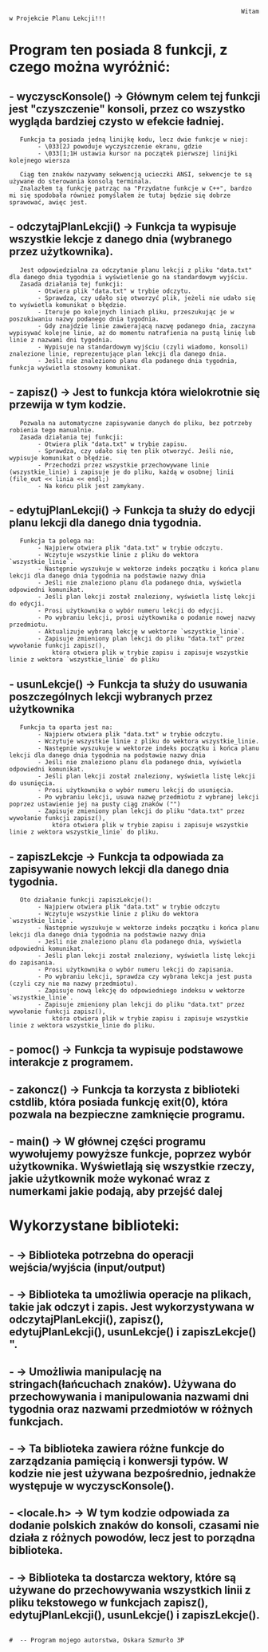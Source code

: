                                                                                                                                                                                                                                    
                                                                     Witam w Projekcie Planu Lekcji!!!                                                                                                                                            
                                                                                                                                                                                                                                  
  # Program ten posiada 8 funkcji, z czego można wyróżnić:                                                                                                                                                                              
  ## - wyczyscKonsole() -> Głównym celem tej funkcji jest "czyszczenie" konsoli, przez co wszystko wygląda bardziej czysto w efekcie ładniej.                                                                                                                                    
       Funkcja ta posiada jedną linijkę kodu, lecz dwie funkcje w niej:                                                                                                                                                          
            - \033[2J powoduje wyczyszczenie ekranu, gdzie                                                                                                                                                                         
            - \033[1;1H ustawia kursor na początek pierwszej linijki kolejnego wiersza                                                                                                                                              
                                                                                                                                                                                                                                  
       Ciąg ten znaków nazywamy sekwencją ucieczki ANSI, sekwencje te są używane do sterowania konsolą terminala.                                                                                                                                                           
       Znalazłem tą funkcję patrząc na "Przydatne funkcje w C++", bardzo mi się spodobała również pomyślałem że tutaj będzie się dobrze sprawować, awięc jest.                                                                                                                    
                                                                                                                                                                                                                                  
 ## - odczytajPlanLekcji() -> Funkcja ta wypisuje wszystkie lekcje z danego dnia (wybranego przez użytkownika).                                                                                                                                                                     
       Jest odpowiedzialna za odczytanie planu lekcji z pliku "data.txt" dla danego dnia tygodnia i wyświetlenie go na standardowym wyjściu.                                                                                                                                      
       Zasada działania tej funkcji:                                                                                                                                                                                              
            - Otwiera plik "data.txt" w trybie odczytu.                                                                                                                                                                             
            - Sprawdza, czy udało się otworzyć plik, jeżeli nie udało się to wyświetla komunikat o błędzie.                                                                                                                         
            - Iteruje po kolejnych liniach pliku, przeszukując je w poszukiwaniu nazwy podanego dnia tygodnia.                                                                                                                      
            - Gdy znajdzie linie zawierającą nazwę podanego dnia, zaczyna wypisywać kolejne linie, aż do momentu natrafienia na pustą linię lub linie z nazwami dni tygodnia.                                                                
            - Wypisuje na standardowym wyjściu (czyli wiadomo, konsoli) znalezione linie, reprezentujące plan lekcji dla danego dnia.                                                                                                                                              
            - Jeśli nie znaleziono planu dla podanego dnia tygodnia, funkcja wyświetla stosowny komunikat.                                                                                                                         
                                                                                                                                                                                                                                  
 ## - zapisz() -> Jest to funkcja która wielokrotnie się przewija w tym kodzie.                                                                                                                                                       
       Pozwala na automatyczne zapisywanie danych do pliku, bez potrzeby robienia tego manualnie.                                                                                                                                  
       Zasada działania tej funkcji:                                                                                                                                                                                              
            - Otwiera plik "data.txt" w trybie zapisu.                                                                                                                                                                              
            - Sprawdza, czy udało się ten plik otworzyć. Jeśli nie, wypisuje komunikat o błędzie.                                                                                                                                  
            - Przechodzi przez wszystkie przechowywane linie (wszystkie_linie) i zapisuje je do pliku, każdą w osobnej linii (file_out << linia << endl;)                                                                                                                         
            - Na końcu plik jest zamykany.                                                                                                                                                                                         
                                                                                                                                                                                                                                  
 ## - edytujPlanLekcji() -> Funkcja ta służy do edycji planu lekcji dla danego dnia tygodnia.                                                                                                                                        
       Funkcja ta polega na:                                                                                                                                                                                                       
            - Najpierw otwiera plik "data.txt" w trybie odczytu.                                                                                                                                                                   
            - Wczytuje wszystkie linie z pliku do wektora `wszystkie_linie`.                                                                                                                                                       
            - Następnie wyszukuje w wektorze indeks początku i końca planu lekcji dla danego dnia tygodnia na podstawie nazwy dnia                                                                                                 
            - Jeśli nie znaleziono planu dla podanego dnia, wyświetla odpowiedni komunikat.                                                                                                                                          
            - Jeśli plan lekcji został znaleziony, wyświetla listę lekcji do edycji.                                                                                                                                                 
            - Prosi użytkownika o wybór numeru lekcji do edycji.                                                                                                                                                                     
            - Po wybraniu lekcji, prosi użytkownika o podanie nowej nazwy przedmiotu.                                                                                                                                                
            - Aktualizuje wybraną lekcję w wektorze `wszystkie_linie`.                                                                                                                                                               
            - Zapisuje zmieniony plan lekcji do pliku "data.txt" przez wywołanie funkcji zapisz(),                                                                                                                                  
                która otwiera plik w trybie zapisu i zapisuje wszystkie linie z wektora `wszystkie_linie` do pliku                                                                                                                     
                                                                                                                                                                                                                                  
 ## - usunLekcje() -> Funkcja ta służy do usuwania poszczególnych lekcji wybranych przez użytkownika                                                                                                                                 
       Funkcja ta oparta jest na:                                                                                                                                                                                                   
            - Najpierw otwiera plik "data.txt" w trybie odczytu.                                                                                                                                                                    
            - Wczytuje wszystkie linie z pliku do wektora wszystkie_linie.                                                                                                                                                          
            - Następnie wyszukuje w wektorze indeks początku i końca planu lekcji dla danego dnia tygodnia na podstawie nazwy dnia                                                                                                 
            - Jeśli nie znaleziono planu dla podanego dnia, wyświetla odpowiedni komunikat.                                                                                                                                          
            - Jeśli plan lekcji został znaleziony, wyświetla listę lekcji do usunięcia.                                                                                                                                              
            - Prosi użytkownika o wybór numeru lekcji do usunięcia.                                                                                                                                                                 
            - Po wybraniu lekcji, usuwa nazwę przedmiotu z wybranej lekcji poprzez ustawienie jej na pusty ciąg znaków ("")                                                                                                            
            - Zapisuje zmieniony plan lekcji do pliku "data.txt" przez wywołanie funkcji zapisz(),                                                                                                                                  
                która otwiera plik w trybie zapisu i zapisuje wszystkie linie z wektora wszystkie_linie` do pliku.                                                                                                                     
                                                                                                                                                                                                                                  
 ## - zapiszLekcje -> Funkcja ta odpowiada za zapisywanie nowych lekcji dla danego dnia tygodnia.                                                                                                                                     
       Oto działanie funkcji zapiszLekcje():                                                                                                                                                                                         
            - Najpierw otwiera plik "data.txt" w trybie odczytu                                                                                                                                                                     
            - Wczytuje wszystkie linie z pliku do wektora `wszystkie_linie`.                                                                                                                                                         
            - Następnie wyszukuje w wektorze indeks początku i końca planu lekcji dla danego dnia tygodnia na podstawie nazwy dnia                                                                                                 
            - Jeśli nie znaleziono planu dla podanego dnia, wyświetla odpowiedni komunikat.                                                                                                                                          
            - Jeśli plan lekcji został znaleziony, wyświetla listę lekcji do zapisania.                                                                                                                                              
            - Prosi użytkownika o wybór numeru lekcji do zapisania.                                                                                                                                                                  
            - Po wybraniu lekcji, sprawdza czy wybrana lekcja jest pusta (czyli czy nie ma nazwy przedmiotu).                                                                                                                        
            - Zapisuje nową lekcję do odpowiedniego indeksu w wektorze `wszystkie_linie`.                                                                                                                                            
            - Zapisuje zmieniony plan lekcji do pliku "data.txt" przez wywołanie funkcji zapisz(),                                                                                                                                  
                która otwiera plik w trybie zapisu i zapisuje wszystkie linie z wektora wszystkie_linie do pliku.                                                                                                                      
                                                                                                                                                                                                                                  
                                                                                                                                                                                                                                  
 ## - pomoc() -> Funkcja ta wypisuje podstawowe interakcje z programem.                                                                                                                                                               
                                                                                                                                                                                                                                  
 ## - zakoncz() -> Funkcja ta korzysta z biblioteki cstdlib, która posiada funkcję exit(0), która pozwala na bezpieczne zamknięcie programu.                                                                                                                                                         
                                                                                                                                                                                                                                  
 ## - main() -> W głównej części programu wywołujemy powyższe funkcje, poprzez wybór użytkownika. Wyświetlają się wszystkie rzeczy, jakie użytkownik może wykonać wraz z numerkami jakie podają, aby przejść dalej                                                                                               
                                                                                                                                                                                                                                  
  # Wykorzystane biblioteki:                                                                                                                                                                                                           
                                                                                                                                                                                                                                  
  ## - <iostrean> -> Biblioteka potrzebna do operacji wejścia/wyjścia (input/output)                                                                                                                                                    
                                                                                                                                                                                                                                  
  ## - <fstream> -> Biblioteka ta umożliwia operacje na plikach, takie jak odczyt i zapis. Jest wykorzystywana w  odczytajPlanLekcji(), zapisz(), edytujPlanLekcji(), usunLekcje() i zapiszLekcje() ".                                                                            
                                                                                                                                                                                                                                  
  ## - <string> -> Umożliwia manipulację na stringach(łańcuchach znaków). Używana do przechowywania i manipulowania nazwami dni tygodnia oraz nazwami przedmiotów w różnych funkcjach.                                                                                              
                                                                                                                                                                                                                                  
  ## - <cstdlib> -> Ta biblioteka zawiera różne funkcje do zarządzania pamięcią i konwersji typów. W kodzie nie jest używana bezpośrednio, jednakże występuje w wyczyscKonsole().                                                                                                                    
                                                                                                                                                                                                                                  
  ## - <locale.h> -> W tym kodzie odpowiada za dodanie polskich znaków do konsoli, czasami nie działa z różnych powodów, lecz jest to porządna biblioteka.                                                                              
                                                                                                                                                                                                                                  
  ## - <vector> -> Biblioteka ta dostarcza wektory, które są używane do przechowywania wszystkich linii z pliku tekstowego w funkcjach zapisz(), edytujPlanLekcji(), usunLekcje() i zapiszLekcje().                                                                                 
                                                                                                                                                                                                                                  
                                                                                                                                                                                                                 #  -- Program mojego autorstwa, Oskara Szmurło 3P                        
